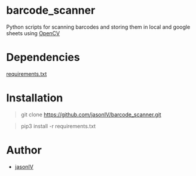 # barcode_scanner
Python scripts for scanning barcodes and storing them in local and google sheets using [OpenCV](https://opencv.org/)

# Dependencies 
[requirements.txt](./requirements.txt)

# Installation 
> git clone https://github.com/jasonIV/barcode_scanner.git

> pip3 install -r requirements.txt

# Author
- [jasonIV](https://github.com/jasonIV)
